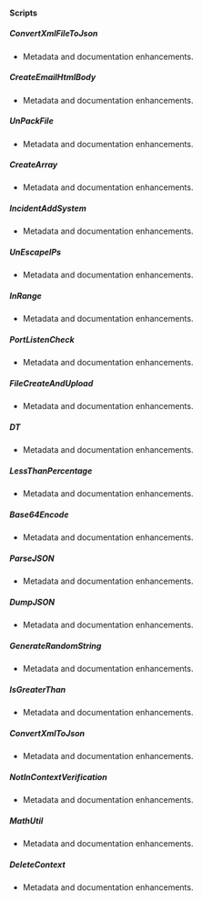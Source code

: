 
#### Scripts
##### ConvertXmlFileToJson
- Metadata and documentation enhancements.
##### CreateEmailHtmlBody
- Metadata and documentation enhancements.
##### UnPackFile
- Metadata and documentation enhancements.
##### CreateArray
- Metadata and documentation enhancements.
##### IncidentAddSystem
- Metadata and documentation enhancements.
##### UnEscapeIPs
- Metadata and documentation enhancements.
##### InRange
- Metadata and documentation enhancements.
##### PortListenCheck
- Metadata and documentation enhancements.
##### FileCreateAndUpload
- Metadata and documentation enhancements.
##### DT
- Metadata and documentation enhancements.
##### LessThanPercentage
- Metadata and documentation enhancements.
##### Base64Encode
- Metadata and documentation enhancements.
##### ParseJSON
- Metadata and documentation enhancements.
##### DumpJSON
- Metadata and documentation enhancements.
##### GenerateRandomString
- Metadata and documentation enhancements.
##### IsGreaterThan
- Metadata and documentation enhancements.
##### ConvertXmlToJson
- Metadata and documentation enhancements.
##### NotInContextVerification
- Metadata and documentation enhancements.
##### MathUtil
- Metadata and documentation enhancements.
##### DeleteContext
- Metadata and documentation enhancements.
